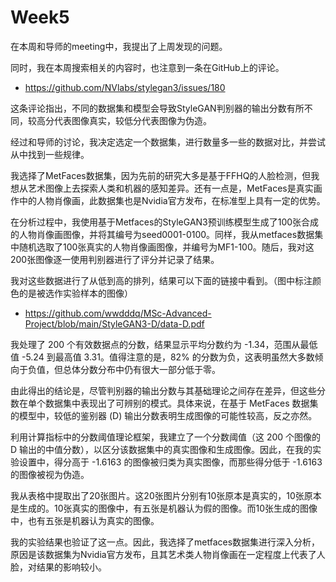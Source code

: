 # Week5
在本周和导师的meeting中，我提出了上周发现的问题。

同时，我在本周搜索相关的内容时，也注意到一条在GitHub上的评论。

- https://github.com/NVlabs/stylegan3/issues/180

这条评论指出，不同的数据集和模型会导致StyleGAN判别器的输出分数有所不同，较高分代表图像真实，较低分代表图像为伪造。

经过和导师的讨论，我决定选定一个数据集，进行数量多一些的数据对比，并尝试从中找到一些规律。

我选择了MetFaces数据集，因为先前的研究大多是基于FFHQ的人脸检测，但我想从艺术图像上去探索人类和机器的感知差异。还有一点是，MetFaces是真实画作中的人物肖像画，此数据集也是Nvidia官方发布，在标准型上具有一定的优势。

在分析过程中，我使用基于Metfaces的StyleGAN3预训练模型生成了100张合成的人物肖像画图像，并将其编号为seed0001-0100。同样，我从metfaces数据集中随机选取了100张真实的人物肖像画图像，并编号为MF1-100。随后，我对这200张图像逐一使用判别器进行了评分并记录了结果。

我对这些数据进行了从低到高的排列，结果可以下面的链接中看到。（图中标注颜色的是被选作实验样本的图像）
- https://github.com/wwdddq/MSc-Advanced-Project/blob/main/StyleGAN3-D/data-D.pdf

我处理了 200 个有效数据点的分数，结果显示平均分数约为 -1.34，范围从最低值 -5.24 到最高值 3.31。值得注意的是，82% 的分数为负，这表明虽然大多数倾向于负值，但总体分数分布中仍有很大一部分低于零。

由此得出的结论是，尽管判别器的输出分数与其基础理论之间存在差异，但这些分数在单个数据集中表现出了可辨别的模式。具体来说，在基于 MetFaces 数据集的模型中，较低的鉴别器 (D) 输出分数表明生成图像的可能性较高，反之亦然。

利用计算指标中的分数阈值理论框架，我建立了一个分数阈值（这 200 个图像的 D 输出的中值分数），以区分该数据集中的真实图像和生成图像。因此，在我的实验设置中，得分高于 -1.6163 的图像被归类为真实图像，而那些得分低于 -1.6163 的图像被视为伪造。

我从表格中提取出了20张图片。这20张图片分别有10张原本是真实的，10张原本是生成的。10张真实的图像中，有五张是机器认为假的图像。而10张生成的图像中，也有五张是机器认为真实的图像。



我的实验结果也验证了这一点。因此，我选择了metfaces数据集进行深入分析，原因是该数据集为Nvidia官方发布，且其艺术类人物肖像画在一定程度上代表了人脸，对结果的影响较小。
